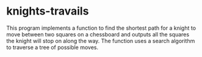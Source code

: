 # knights-travails
This program implements a function to find the shortest path for a knight to move between two squares on a chessboard and outputs all the squares the knight will stop on along the way. The function uses a search algorithm to traverse a tree of possible moves.
